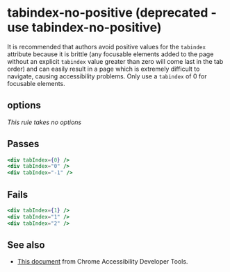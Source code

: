 # tabindex-no-positive (deprecated - use tabindex-no-positive)

It is recommended that authors avoid positive values for the `tabindex` attribute because it is 
brittle (any focusable elements added to the page without an explicit `tabindex` value greater than 
zero will come last in the tab order) and can easily result in a page which is extremely difficult 
to navigate, causing accessibility problems.  Only use a `tabindex` of 0 for focusable elements.


## options

*This rule takes no options*

## Passes

```jsx harmony
<div tabIndex={0} />
<div tabIndex="0" />
<div tabIndex="-1" />
```

## Fails

```jsx harmony
<div tabIndex={1} />
<div tabIndex="1" />
<div tabIndex="2" />
```

## See also

 - [This document](https://github.com/GoogleChrome/accessibility-developer-tools/wiki/Audit-Rules#ax_focus_03) 
 from Chrome Accessibility Developer Tools.
